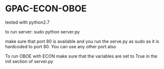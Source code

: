 # GPAC-ECON-OBOE

tested with python2.7

to run server: sudo python server.py

make sure that port 80 is available and you run the serve.py as sudo as it is hardcoded to port 80. You can use any other port also

To run OBOE with ECON make sure that the variables are set to True in the init section of server.py
